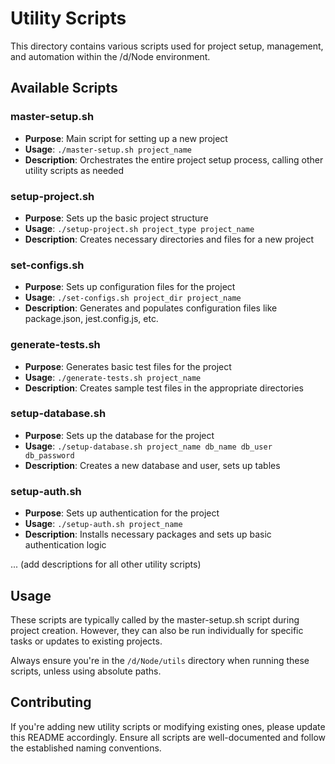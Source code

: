 # Utility Scripts

This directory contains various scripts used for project setup, management, and automation within the /d/Node environment.

## Available Scripts

### master-setup.sh
- **Purpose**: Main script for setting up a new project
- **Usage**: `./master-setup.sh project_name`
- **Description**: Orchestrates the entire project setup process, calling other utility scripts as needed

### setup-project.sh
- **Purpose**: Sets up the basic project structure
- **Usage**: `./setup-project.sh project_type project_name`
- **Description**: Creates necessary directories and files for a new project

### set-configs.sh
- **Purpose**: Sets up configuration files for the project
- **Usage**: `./set-configs.sh project_dir project_name`
- **Description**: Generates and populates configuration files like package.json, jest.config.js, etc.

### generate-tests.sh
- **Purpose**: Generates basic test files for the project
- **Usage**: `./generate-tests.sh project_name`
- **Description**: Creates sample test files in the appropriate directories

### setup-database.sh
- **Purpose**: Sets up the database for the project
- **Usage**: `./setup-database.sh project_name db_name db_user db_password`
- **Description**: Creates a new database and user, sets up tables

### setup-auth.sh
- **Purpose**: Sets up authentication for the project
- **Usage**: `./setup-auth.sh project_name`
- **Description**: Installs necessary packages and sets up basic authentication logic

... (add descriptions for all other utility scripts)

## Usage

These scripts are typically called by the master-setup.sh script during project creation. However, they can also be run individually for specific tasks or updates to existing projects.

Always ensure you're in the `/d/Node/utils` directory when running these scripts, unless using absolute paths.

## Contributing

If you're adding new utility scripts or modifying existing ones, please update this README accordingly. Ensure all scripts are well-documented and follow the established naming conventions.